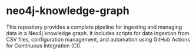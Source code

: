 # neo4j-knowledge-graph
This repository provides a complete pipeline for ingesting and managing data in a Neo4j knowledge graph. It includes scripts for data ingestion from CSV files, configuration management, and automation using GitHub Actions for Continuous Integration (CI).
